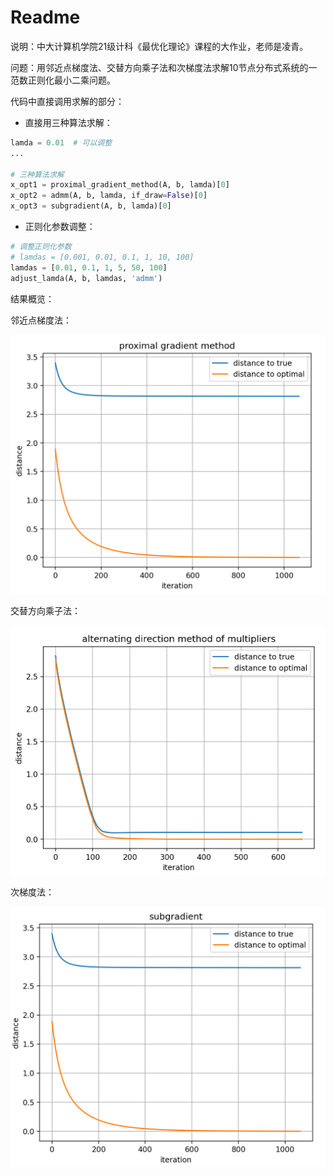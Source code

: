 # Readme

说明：中大计算机学院21级计科《最优化理论》课程的大作业，老师是凌青。

问题：用邻近点梯度法、交替方向乘子法和次梯度法求解10节点分布式系统的一范数正则化最小二乘问题。



代码中直接调用求解的部分：

- 直接用三种算法求解：

```python
lamda = 0.01  # 可以调整
...

# 三种算法求解
x_opt1 = proximal_gradient_method(A, b, lamda)[0]
x_opt2 = admm(A, b, lamda, if_draw=False)[0]
x_opt3 = subgradient(A, b, lamda)[0]
```

- 正则化参数调整：


```python
# 调整正则化参数
# lamdas = [0.001, 0.01, 0.1, 1, 10, 100]
lamdas = [0.01, 0.1, 1, 5, 50, 100]
adjust_lamda(A, b, lamdas, 'admm')
```



结果概览：

邻近点梯度法：

![00d1231d20e2adebb67417531bf1501](.\images\1.png)

交替方向乘子法：

![86c760a660ea6b37eb87ced43a87267](.\images\2.png)

次梯度法：

![fd3baca369ca9333278e1a71a364398](.\images\3.png)